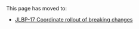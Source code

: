 This page has moved to:

- [JLBP-17 Coordinate rollout of breaking changes](https://googlecloudplatform.github.io/cloud-opensource-java/JLBP-17.html)

